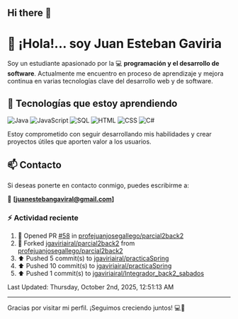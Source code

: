 ## Hi there 👋

# 👋 ¡Hola!... soy Juan Esteban Gaviria 

Soy un estudiante apasionado por la 
:computer: **programación y el desarrollo de software**. 
Actualmente me encuentro en proceso de aprendizaje y mejora continua en varias tecnologías clave del desarrollo web y de software.

## 🚀 Tecnologías que estoy aprendiendo

<p align="left">
  <img src="https://img.shields.io/badge/Java-007396?style=for-the-badge&logo=java&logoColor=white" alt="Java" />
  <img src="https://img.shields.io/badge/JavaScript-F7DF1E?style=for-the-badge&logo=javascript&logoColor=black" alt="JavaScript" />
  <img src="https://img.shields.io/badge/SQL-4479A1?style=for-the-badge&logo=postgresql&logoColor=white" alt="SQL" />
  <img src="https://img.shields.io/badge/HTML5-E34F26?style=for-the-badge&logo=html5&logoColor=white" alt="HTML" />
  <img src="https://img.shields.io/badge/CSS3-1572B6?style=for-the-badge&logo=css3&logoColor=white" alt="CSS" />
  <img src="https://img.shields.io/badge/C%23-239120?style=for-the-badge&logo=c-sharp&logoColor=white" alt="C#" />
</p>

Estoy comprometido con seguir desarrollando mis habilidades y crear proyectos útiles que aporten valor a los usuarios.

## 📫 Contacto

Si deseas ponerte en contacto conmigo, puedes escribirme a:

📧 **[juanestebangaviral@gmail.com]**


### :zap: Actividad reciente
<!--RECENT_ACTIVITY:start-->
1. 💪 Opened PR [#58](https://github.com/profejuanjosegallego/parcial2back2/pull/58) in [profejuanjosegallego/parcial2back2](https://github.com/profejuanjosegallego/parcial2back2)<br>
2. 🔱 Forked [jgaviriairal/parcial2back2](https://github.com/jgaviriairal/parcial2back2) from [profejuanjosegallego/parcial2back2](https://github.com/profejuanjosegallego/parcial2back2)<br>
3. ⬆️ Pushed 5 commit(s) to [jgaviriairal/practicaSpring](https://github.com/jgaviriairal/practicaSpring)<br>
4. ⬆️ Pushed 10 commit(s) to [jgaviriairal/practicaSpring](https://github.com/jgaviriairal/practicaSpring)<br>
5. ⬆️ Pushed 1 commit(s) to [jgaviriairal/Integrador_back2_sabados](https://github.com/jgaviriairal/Integrador_back2_sabados)<br>
<!--RECENT_ACTIVITY:end-->

<!--RECENT_ACTIVITY:last_update-->
Last Updated: Thursday, October 2nd, 2025, 12:51:13 AM
<!--RECENT_ACTIVITY:last_update_end-->

---

Gracias por visitar mi perfil. ¡Seguimos creciendo juntos! 💻🌱
